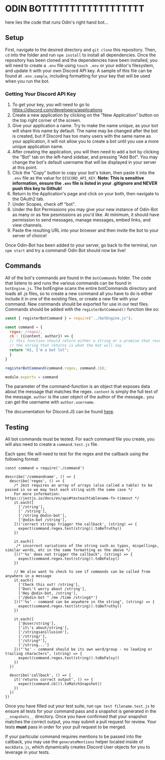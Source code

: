 # ODIN BOTTTTTTTTTTTTTTTTTT

here lies the code that runs Odin's right hand bot... 

## Setup

First, navigate to the desired directory and `git clone` this repository. Then, `cd` into the folder and run `npm install` to install all dependencies. Once the repository has been cloned and the dependencies have been installed, you will need to create a `.env` file using `touch .env` or your editor's filesystem, and update it with your own Discord API key. A sample of this file can be found at `.env.sample`, including formatting for your key that will be used when you run the bot. 

### Getting Your Discord API Key

1. To get your key, you will need to go to https://discord.com/developers/applications
2. Create a new application by clicking on the "New Application" button on the top right corner of the screen. 
3. Give your application a name. Try to make the name unique, as your bot will share this name by default. The name may be changed after the bot is created, but if Discord has too many users with the same name as your application, it will not allow you to create a bot until you use a more unique application name.
4. After creating the application, you will then need to add a bot by clicking the "Bot" tab on the left-hand sidebar, and pressing "Add Bot". You may change the bot's default username that will be displayed in your server at this point.
5. Click the "Copy" button to copy your bot's token, then paste it into the `.env` file as the value for `DISCORD_API_KEY`. 
**Note: This is sensitive information, ensure the `.env` file is listed in your .gitignore and NEVER push this key to Github!**
6. Return to the Application's page and click on your both, then navigate to the OAuth2 tab.
7. Under Scopes, check off "bot".
8. Under the Bot Permissions you may give your new instance of Odin-Bot as many or as few pesmissions as you'd like. At minimum, it should have permission to send messages, manage messages, embed links, and view channels.
9. Paste the resulting URL into your browser and then invite the bot to your server of choice!

Once Odin-Bot has been added to your server, go back to the terminal, run `npm start` and try a command! Odin Bot should now be live! 

## Commands

All of the bot's commands are found in the `botCommands` folder.  The code that listens to and runs the various commands can be found in `botEngine.js`.  The botEngine scans the entire botCommands directory and loads all .js files, so to create a new command all you have to do is either include it in one of the existing files, or create a new file with your command.  New commands should be exported for use in our test files. Commands should be added with the `registerBotCommand()` function like so:

```javascript
const { registerBotCommand } = require("../botEngine.js");

const command = {
  regex: /regex/,
  cb : ({content, author}) => {
  // this function should return either a string or a promise that resolves a string.
  // the string that returns is what the bot will say
  return "Hi, I'm a bot lol";
  } 
}

registerBotCommand(command.regex, command.cb);

module.exports = command
```

The parameter of the command-function is an object that exposes data about the message that matches the regex.  `content` is simply the full text of the message. `author` is the user object of the author of the message.. you can get the username with `author.username`. 

The documentation for Discord.JS can be found [here](https://discord.js.org/#/docs/main/stable/general/welcome).

## Testing

All bot commands must be tested. For each command file you create, you will also need to create a `command.test.js` file. 

Each spec file will need to test for the regex and the callback using the following format: 

```
const command = require('./command')

describe('/commandname', () => {
  describe('regex', () => {
    /* Jest requires an array of arrays (also called a table) to be passed in so we may test each string with the same case */
    For more information: https://jestjs.io/docs/en/api#testeachtablename-fn-timeout */
    it.each([
      ['/string'],
      [' /string'],
      ['/string @odin-bot'],
      ['@odin-bot /string'],
    ])('correct strings trigger the callback', (string) => {
      expect(command.regex.test(string)).toBeTruthy()
    })
    
    it.each([
     /* incorrect variations of the string such as typos, mispellings, similar words, etc in the same formatting as the above */
    ])("'%s' does not trigger the callback", (string) => {
      expect(command.regex.test(string)).toBeFalsy()
    })

    // We also want to check to see if commands can be called from anywhere in a message
    it.each([
      ['Check this out! /string'],
      ['Don\'t worry about /string'],
      ['Hey @odin-bot, /string'],
      ['/@odin-bot ^ /me /time /string$*']
    ])("'%s' - command can be anywhere in the string", (string) => {
      expect(command.regex.test(string)).toBeTruthy()
    })

    it.each([
      ['@user/string'],
      ['it\'s about/string'],
      ['/stringsanillusion'],
      ['/string/'],
      ['/string*'],
      ['/string...']
    ])("'%s' - command should be its own word/group - no leading or trailing characters", (string) => {
      expect(command.regex.test(string)).toBeFalsy()
    })
  })

  describe('callback', () => {
    it('returns correct output', () => {
      expect(command.cb()).toMatchSnapshot()
    })
  })
})

```

Once you have filled out your test suite, run `npm test filename.test.js` to ensure all tests for your command pass and a snapshot is generated in the `__snapshots__` directory. Once you have confirmed that your snapshot matches the correct output, you may submit a pull request for review. Your tests **must** pass in order for your pull request to be merged. 

If your particular command requires mentions to be passed into the callback, you may use the `generateMentions` helper located inside of `mockData.js`, which dynamically creates Discord User objects for you to leverage in your tests.

